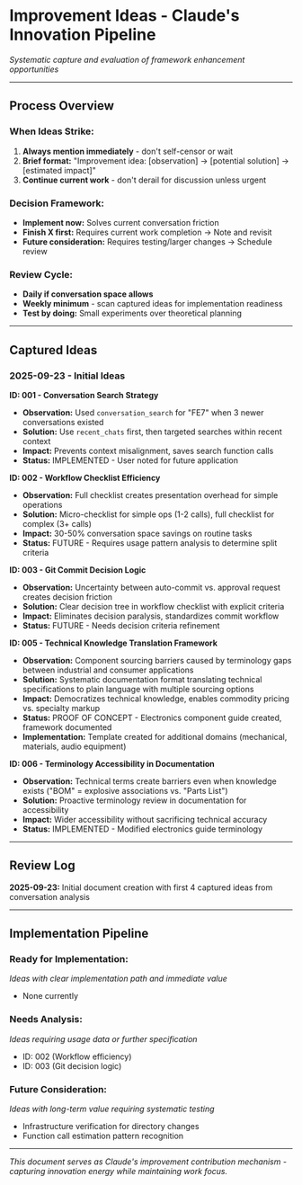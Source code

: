 # Improvement Ideas - Claude's Innovation Pipeline
*Systematic capture and evaluation of framework enhancement opportunities*

---

## **Process Overview**

### **When Ideas Strike:**
1. **Always mention immediately** - don't self-censor or wait
2. **Brief format:** "Improvement idea: [observation] → [potential solution] → [estimated impact]"
3. **Continue current work** - don't derail for discussion unless urgent

### **Decision Framework:**
- **Implement now:** Solves current conversation friction
- **Finish X first:** Requires current work completion → Note and revisit  
- **Future consideration:** Requires testing/larger changes → Schedule review

### **Review Cycle:**
- **Daily if conversation space allows**
- **Weekly minimum** - scan captured ideas for implementation readiness
- **Test by doing:** Small experiments over theoretical planning

---

## **Captured Ideas**

### **2025-09-23 - Initial Ideas**

**ID: 001 - Conversation Search Strategy**
- **Observation:** Used `conversation_search` for "FE7" when 3 newer conversations existed
- **Solution:** Use `recent_chats` first, then targeted searches within recent context
- **Impact:** Prevents context misalignment, saves search function calls
- **Status:** IMPLEMENTED - User noted for future application

**ID: 002 - Workflow Checklist Efficiency**
- **Observation:** Full checklist creates presentation overhead for simple operations  
- **Solution:** Micro-checklist for simple ops (1-2 calls), full checklist for complex (3+ calls)
- **Impact:** 30-50% conversation space savings on routine tasks
- **Status:** FUTURE - Requires usage pattern analysis to determine split criteria

**ID: 003 - Git Commit Decision Logic**
- **Observation:** Uncertainty between auto-commit vs. approval request creates decision friction
- **Solution:** Clear decision tree in workflow checklist with explicit criteria
- **Impact:** Eliminates decision paralysis, standardizes commit workflow
- **Status:** FUTURE - Needs decision criteria refinement

**ID: 005 - Technical Knowledge Translation Framework**
- **Observation:** Component sourcing barriers caused by terminology gaps between industrial and consumer applications
- **Solution:** Systematic documentation format translating technical specifications to plain language with multiple sourcing options
- **Impact:** Democratizes technical knowledge, enables commodity pricing vs. specialty markup
- **Status:** PROOF OF CONCEPT - Electronics component guide created, framework documented
- **Implementation:** Template created for additional domains (mechanical, materials, audio equipment)

**ID: 006 - Terminology Accessibility in Documentation**
- **Observation:** Technical terms create barriers even when knowledge exists ("BOM" = explosive associations vs. "Parts List")
- **Solution:** Proactive terminology review in documentation for accessibility
- **Impact:** Wider accessibility without sacrificing technical accuracy
- **Status:** IMPLEMENTED - Modified electronics guide terminology

---

## **Review Log**

**2025-09-23:** Initial document creation with first 4 captured ideas from conversation analysis

---

## **Implementation Pipeline**

### **Ready for Implementation:**
*Ideas with clear implementation path and immediate value*
- None currently

### **Needs Analysis:**
*Ideas requiring usage data or further specification*
- ID: 002 (Workflow efficiency)
- ID: 003 (Git decision logic)

### **Future Consideration:**
*Ideas with long-term value requiring systematic testing*
- Infrastructure verification for directory changes
- Function call estimation pattern recognition

---

*This document serves as Claude's improvement contribution mechanism - capturing innovation energy while maintaining work focus.*
